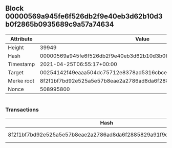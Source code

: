 ## Block 00000569a945fe6f526db2f9e40eb3d62b10d3b0f2865b0935689c9a57a74634

Attribute | Value
--- | ---
Height | 39949
Hash | 00000569a945fe6f526db2f9e40eb3d62b10d3b0f2865b0935689c9a57a74634
Timestamp | 2021-04-25T06:55:17+00:00
Target | 00254142f49eaaa504dc75712e8378ad5316cbcead634704b3734b6271167cc4
Merke root | 8f2f1bf7bd92e525a5e57b8eae2a2786ad8da6f2885829a91f9d25fa645a15e2
Nonce | 508995800

```

```

### Transactions

Hash | Amount
--- | ---
[8f2f1bf7bd92e525a5e57b8eae2a2786ad8da6f2885829a91f9d25fa645a15e2](8f2f1bf7bd92e525a5e57b8eae2a2786ad8da6f2885829a91f9d25fa645a15e2.md) | 10.00000000 SKEPTI 
